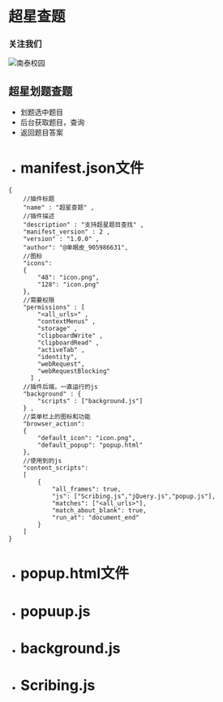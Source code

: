# 超星查题
### 关注我们
 ![南泰校园](https://github.com/danyanp/chaoxingchati/blob/master/qrcode.jpg?raw=true)
## 超星划题查题
- 划题选中题目
- 后台获取题目，查询
- 返回题目答案
- # manifest.json文件
```
{
    //插件标题
	"name" : "超星查题" ,
    //插件描述
	"description" : "支持超星题目查找" ,
	"manifest_version" : 2 ,
	"version" : "1.0.0" ,
	"author": "@单眼皮_905986631",
    //图标
	"icons":
	{
		"48": "icon.png",
		"128": "icon.png"
	},
    //需要权限
	"permissions" : [
		"<all_urls>" ,
		"contextMenus" ,
		"storage" ,
		"clipboardWrite" ,
		"clipboardRead" ,
		"activeTab" ,
		"identity",
		"webRequest",
		"webRequestBlocking"
	  ] ,
    //插件后端，一直运行的js
	"background" : {
		"scripts" : ["background.js"]
	} ,
    //菜单栏上的图标和功能
	"browser_action": 
	{
		"default_icon": "icon.png",
		"default_popup": "popup.html"
	},
    //使用到的js
	"content_scripts": 
	[
		{
			"all_frames": true,
			"js": ["Scribing.js","jQuery.js","popup.js"],
			"matches": ["<all_urls>"],
			"match_about_blank": true,
			"run_at": "document_end"
		}
	]
}
```
- # popup.html文件

- # popuup.js

- # background.js

- # Scribing.js


